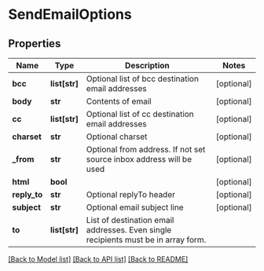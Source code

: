 # SendEmailOptions

## Properties
Name | Type | Description | Notes
------------ | ------------- | ------------- | -------------
**bcc** | **list[str]** | Optional list of bcc destination email addresses | [optional] 
**body** | **str** | Contents of email | [optional] 
**cc** | **list[str]** | Optional list of cc destination email addresses | [optional] 
**charset** | **str** | Optional charset | [optional] 
**_from** | **str** | Optional from address. If not set source inbox address will be used | [optional] 
**html** | **bool** |  | [optional] 
**reply_to** | **str** | Optional replyTo header | [optional] 
**subject** | **str** | Optional email subject line | [optional] 
**to** | **list[str]** | List of destination email addresses. Even single recipients must be in array form. | 

[[Back to Model list]](../README.md#documentation-for-models) [[Back to API list]](../README.md#documentation-for-api-endpoints) [[Back to README]](../README.md)


